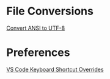 # File Conversions
[Convert ANSI to UTF-8](Convert%20ANSI%20to%20UTF-8.md) 

# Preferences
[VS Code Keyboard Shortcut Overrides](VS%20Code%20Keyboard%20Shortcut%20Overrides.md) 

